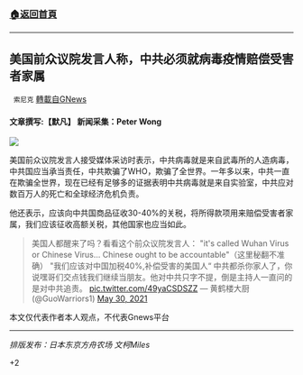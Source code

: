 ###  [:house:返回首頁](https://github.com/ourhimalayas/txt)
---

## 美国前众议院发言人称，中共必须就病毒疫情赔偿受害者家属
` 索尼克` [轉載自GNews](https://gnews.org/zh-hans/1283325/)

#### 文章撰写:【默凡】 新闻采集：Peter Wong

![]()![](https://gnews-media-offload.s3.amazonaws.com/wp-content/uploads/2021/05/30074310/32gdSniadsgdpaste_2021-05-30_19-42-28.png)

美国前众议院发言人接受媒体采访时表示，中共病毒就是来自武毒所的人造病毒，中共国应当承当责任，中共欺骗了WHO，欺骗了全世界。一年多以来，中共一直在欺骗全世界，现在已经有足够多的证据表明中共病毒就是来自实验室，中共应对数百万人的死亡和全球经济危机负责。

他还表示，应该向中共国商品征收30-40%的关税，将所得款项用来赔偿受害者家属，我们应该征收高额关税，其他国家也应当如此。



> 美国人都醒来了吗？看看这个前众议院发言人：
> "it's called Wuhan Virus or Chinese Virus… Chinese ought to be accountable"（这里秘翻不准确）
> "我们应该对中国加税40%,补偿受害的美国人“
> 中共都杀你家人了，你说嘿哥们交点钱我们继续当朋友。他对中共只字不提，倒是主持人一直问的是对中共追责。 [pic.twitter.com/49yaCSDSZZ](https://t.co/49yaCSDSZZ)
> — 黄鹤楼大厨 (@GuoWarriors1) [May 30, 2021](https://twitter.com/GuoWarriors1/status/1398889541109489664?ref_src=twsrc%5Etfw)



本文仅代表作者本人观点，不代表Gnews平台

* * *

*排版发布：日本东京方舟农场 文柯Miles*

+2
